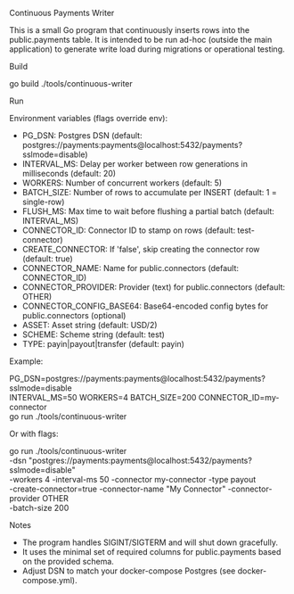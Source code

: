 Continuous Payments Writer

This is a small Go program that continuously inserts rows into the public.payments table.
It is intended to be run ad-hoc (outside the main application) to generate write load during
migrations or operational testing.

Build

  go build ./tools/continuous-writer

Run

Environment variables (flags override env):
- PG_DSN: Postgres DSN (default: postgres://payments:payments@localhost:5432/payments?sslmode=disable)
- INTERVAL_MS: Delay per worker between row generations in milliseconds (default: 20)
- WORKERS: Number of concurrent workers (default: 5)
- BATCH_SIZE: Number of rows to accumulate per INSERT (default: 1 = single-row)
- FLUSH_MS: Max time to wait before flushing a partial batch (default: INTERVAL_MS)
- CONNECTOR_ID: Connector ID to stamp on rows (default: test-connector)
- CREATE_CONNECTOR: If 'false', skip creating the connector row (default: true)
- CONNECTOR_NAME: Name for public.connectors (default: CONNECTOR_ID)
- CONNECTOR_PROVIDER: Provider (text) for public.connectors (default: OTHER)
- CONNECTOR_CONFIG_BASE64: Base64-encoded config bytes for public.connectors (optional)
- ASSET: Asset string (default: USD/2)
- SCHEME: Scheme string (default: test)
- TYPE: payin|payout|transfer (default: payin)

Example:

  PG_DSN=postgres://payments:payments@localhost:5432/payments?sslmode=disable \
  INTERVAL_MS=50 WORKERS=4 BATCH_SIZE=200 CONNECTOR_ID=my-connector \
  go run ./tools/continuous-writer

Or with flags:

  go run ./tools/continuous-writer \
    -dsn "postgres://payments:payments@localhost:5432/payments?sslmode=disable" \
    -workers 4 -interval-ms 50 -connector my-connector -type payout \
    -create-connector=true -connector-name "My Connector" -connector-provider OTHER \
    -batch-size 200

Notes
- The program handles SIGINT/SIGTERM and will shut down gracefully.
- It uses the minimal set of required columns for public.payments based on the provided schema.
- Adjust DSN to match your docker-compose Postgres (see docker-compose.yml).
